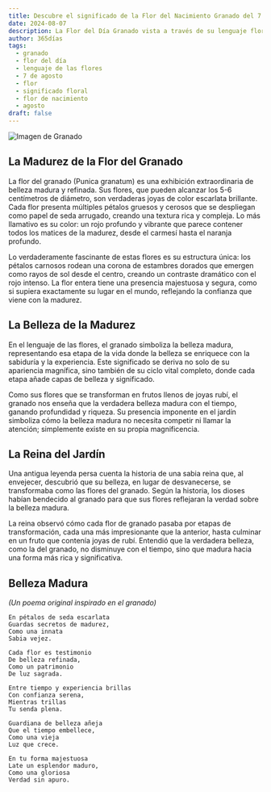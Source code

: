 ```yaml
---
title: Descubre el significado de la Flor del Nacimiento Granado del 7 de agosto
date: 2024-08-07
description: La Flor del Día Granado vista a través de su lenguaje floral e historias
author: 365días
tags:
  - granado
  - flor del día
  - lenguaje de las flores
  - 7 de agosto
  - flor
  - significado floral
  - flor de nacimiento
  - agosto
draft: false
---
```



![Imagen de Granado](https://cdn.pixabay.com/photo/2012/09/30/02/58/flowers-58556_1280.jpg#center)


## La Madurez de la Flor del Granado

La flor del granado (Punica granatum) es una exhibición extraordinaria de belleza madura y refinada. Sus flores, que pueden alcanzar los 5-6 centímetros de diámetro, son verdaderas joyas de color escarlata brillante. Cada flor presenta múltiples pétalos gruesos y cerosos que se despliegan como papel de seda arrugado, creando una textura rica y compleja. Lo más llamativo es su color: un rojo profundo y vibrante que parece contener todos los matices de la madurez, desde el carmesí hasta el naranja profundo.

Lo verdaderamente fascinante de estas flores es su estructura única: los pétalos carnosos rodean una corona de estambres dorados que emergen como rayos de sol desde el centro, creando un contraste dramático con el rojo intenso. La flor entera tiene una presencia majestuosa y segura, como si supiera exactamente su lugar en el mundo, reflejando la confianza que viene con la madurez.

## La Belleza de la Madurez

En el lenguaje de las flores, el granado simboliza la belleza madura, representando esa etapa de la vida donde la belleza se enriquece con la sabiduría y la experiencia. Este significado se deriva no solo de su apariencia magnífica, sino también de su ciclo vital completo, donde cada etapa añade capas de belleza y significado.

Como sus flores que se transforman en frutos llenos de joyas rubí, el granado nos enseña que la verdadera belleza madura con el tiempo, ganando profundidad y riqueza. Su presencia imponente en el jardín simboliza cómo la belleza madura no necesita competir ni llamar la atención; simplemente existe en su propia magnificencia.

## La Reina del Jardín

Una antigua leyenda persa cuenta la historia de una sabia reina que, al envejecer, descubrió que su belleza, en lugar de desvanecerse, se transformaba como las flores del granado. Según la historia, los dioses habían bendecido al granado para que sus flores reflejaran la verdad sobre la belleza madura.

La reina observó cómo cada flor de granado pasaba por etapas de transformación, cada una más impresionante que la anterior, hasta culminar en un fruto que contenía joyas de rubí. Entendió que la verdadera belleza, como la del granado, no disminuye con el tiempo, sino que madura hacia una forma más rica y significativa.

## Belleza Madura
*(Un poema original inspirado en el granado)*

```
En pétalos de seda escarlata
Guardas secretos de madurez,
Como una innata
Sabia vejez.

Cada flor es testimonio
De belleza refinada,
Como un patrimonio
De luz sagrada.

Entre tiempo y experiencia brillas
Con confianza serena,
Mientras trillas
Tu senda plena.

Guardiana de belleza añeja
Que el tiempo embellece,
Como una vieja
Luz que crece.

En tu forma majestuosa
Late un esplendor maduro,
Como una gloriosa
Verdad sin apuro.
```